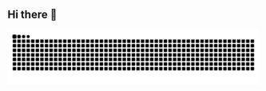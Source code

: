 ## Hi there 👋

<picture>
  <source media="(prefers-color-scheme: dark)" srcset="https://raw.githubusercontent.com/WA-TLE/WA-TLE/output/github-contribution-grid-snake-dark.svg">
  <source media="(prefers-color-scheme: light)" srcset="https://raw.githubusercontent.com/WA-TLE/WA-TLE/output/github-contribution-grid-snake.svg">
  <img alt="github contribution grid snake animation" src="https://raw.githubusercontent.com/WA-TLE/WA-TLE/output/github-contribution-grid-snake.svg">
</picture>


<!--
**WA-TLE/WA-TLE** is a ✨ _special_ ✨ repository because its `README.md` (this file) appears on your GitHub profile.

Here are some ideas to get you started:

- 🔭 I’m currently working on ...
- 🌱 I’m currently learning ...
- 👯 I’m looking to collaborate on ...
- 🤔 I’m looking for help with ...
- 💬 Ask me about ...
- 📫 How to reach me: ...
- 😄 Pronouns: ...
- ⚡ Fun fact: ...
-->
